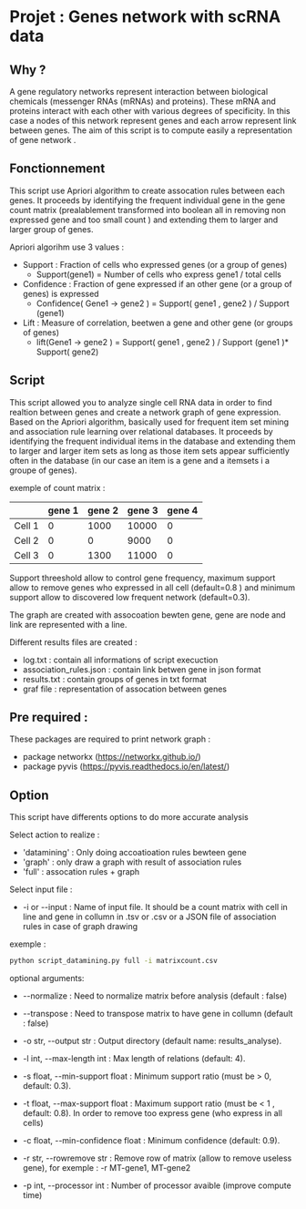# Projet : Genes network with scRNA data

## Why ?

A gene regulatory networks represent interaction between biological chemicals (messenger RNAs (mRNAs) and proteins). These mRNA and proteins interact with each other with various degrees of specificity. In this case a nodes of this network represent genes and each arrow represent link between genes. The aim of this script is to compute easily a representation of gene network .


## Fonctionnement

This script use Apriori algorithm to create assocation rules between each genes. It proceeds by identifying the frequent individual gene in the gene count matrix (prealablement transformed into boolean all in removing non expressed gene and too small count ) and extending them to larger and larger group of genes. 

Apriori algorihm use 3 values : 
- Support : Fraction of cells who expressed genes (or a group of genes)
    -  Support(gene1) = Number of cells who express gene1 / total cells
- Confidence :  Fraction of gene expressed if an other gene (or a group of genes) is expressed
    - Confidence( Gene1 -> gene2 ) = Support( gene1 , gene2 ) / Support (gene1)
- Lift : Measure of correlation, beetwen a gene and other gene (or groups of genes)
    - lift(Gene1 -> gene2 ) = Support( gene1 , gene2 ) / Support (gene1 )* Support( gene2)



## Script

This script allowed you to analyze single cell RNA data in order to find realtion between genes and create a network graph of gene expression. Based on the Apriori algorithm, basically used for frequent item set mining and association rule learning over relational databases. It proceeds by identifying the frequent individual items in the database and extending them to larger and larger item sets as long as those item sets appear sufficiently often in the database (in our case an item is a gene and a itemsets i a groupe of genes).

exemple of count matrix : 

|   | gene 1| gene 2   | gene 3   | gene 4  |
|---|---|---|---|---|
| Cell 1  |  0 |  1000 | 10000  | 0   |
| Cell 2  |  0 |  0 | 9000  |   0|
| Cell 3  |  0 |  1300 |  11000 |   0|


Support threeshold allow to control gene frequency, maximum support allow to remove genes who expressed in all cell (default=0.8 ) and minimum support allow to discovered low frequent network (default=0.3).

The graph are created with assocoation bewten gene, gene are node and link are represented with a line.

Different results files are created : 
- log.txt : contain all informations of script execuction 
- association_rules.json : contain link betwen gene in json format 
- results.txt : contain groups of genes in txt format 
- graf file : representation of assocation between genes



## Pre required : 

These packages are required to print network graph : 
- package networkx (https://networkx.github.io/)
- package pyvis (https://pyvis.readthedocs.io/en/latest/)

## Option 

This script have differents options to do more accurate analysis 


Select action to realize : 
- 'datamining' : Only doing accoatioation rules bewteen gene 
- 'graph' : only draw a graph with result of association rules
- 'full' : assocation rules + graph 

Select input file : 
- -i or --input : Name of input file. It should be a count matrix with cell in line and gene in collumn in .tsv or .csv or a JSON file of association rules in case of graph drawing

exemple : 
```bash
python script_datamining.py full -i matrixcount.csv
```

optional arguments:

- --normalize            : Need to normalize matrix before analysis (default : false)

- --transpose           : Need to transpose matrix to have gene in collumn
                        (default : false)
- -o str, --output str  : Output directory (default name: results_analyse).
- -l int, --max-length int :   Max length of relations (default: 4).
- -s float, --min-support float :  Minimum support ratio (must be > 0, default: 0.3).
- -t float, --max-support float :   Maximum support ratio (must be < 1 , default: 0.8). In order to remove too express gene (who express in all     cells)
- -c float, --min-confidence float :  Minimum confidence (default: 0.9).
- -r str, --rowremove str : Remove row of matrix (allow to remove useless gene), for exemple : -r MT-gene1, MT-gene2
- -p int, --processor int : Number of processor avaible (improve compute time)




